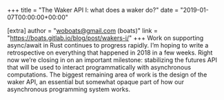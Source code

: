 +++
title = "The Waker API I: what does a waker do?"
date = "2019-01-07T00:00:00+00:00"

[extra]
author = "woboats@gmail.com (boats)"
link = "https://boats.gitlab.io/blog/post/wakers-i/"
+++
Work on supporting async/await in Rust continues to progress rapidly. I&rsquo;m hoping to write a retrospective on everything that happened in 2018 in a few weeks. Right now we&rsquo;re closing in on an important milestone: stabilizing the futures API that will be used to interact programmatically with asynchronous computations. The biggest remaining area of work is the design of the waker API, an essential but somewhat opaque part of how our asynchronous programming system works.